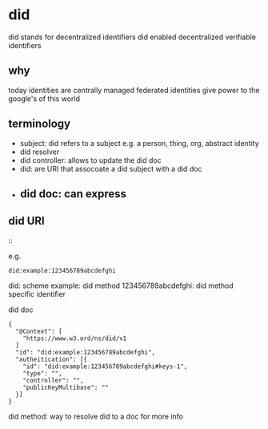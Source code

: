 # did


did stands for decentralized identifiers
did enabled decentralized verifiable identifiers

## why

today identities are centrally managed
federated identities give power to the google's of this world


## terminology

- subject: did refers to a subject e.g. a person, thing, org, abstract identity
- did resolver
- did controller: allows to update the did doc
- did: are URI that assocoate a did subject with a did doc
- did doc: can express
  - 

## did URI

<did>:<did method>:<did method specific id>

e.g.

```
did:example:123456789abcdefghi
```

did: scheme
example: did method
123456789abcdefghi: did method specific identifier

did doc

```
{
  "@Context": [
    "https://www.w3.ord/ns/did/v1
  ]
  "id": "did:example:123456789abcdefghi",
  "autheitication": [{
    "id": "did:example:123456789abcdefghi#keys-1",
    "type": "",
    "controller": "",
    "publicKeyMultibase": ""
  }]
}
```

did method: way to resolve did to a doc for more info
